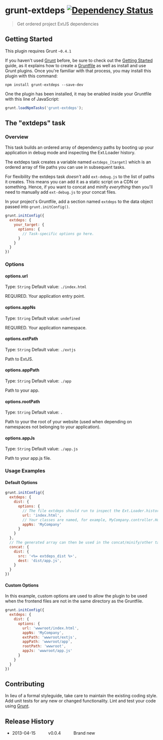 # grunt-extdeps [![Dependency Status](https://david-dm.org/alanshaw/grunt-extdeps.png)](https://david-dm.org/alanshaw/grunt-extdeps)

> Get ordered project ExtJS dependencies

## Getting Started
This plugin requires Grunt `~0.4.1`

If you haven't used [Grunt](http://gruntjs.com/) before, be sure to check out the [Getting Started](http://gruntjs.com/getting-started) guide, as it explains how to create a [Gruntfile](http://gruntjs.com/sample-gruntfile) as well as install and use Grunt plugins. Once you're familiar with that process, you may install this plugin with this command:

```shell
npm install grunt-extdeps --save-dev
```

One the plugin has been installed, it may be enabled inside your Gruntfile with this line of JavaScript:

```js
grunt.loadNpmTasks('grunt-extdeps');
```

## The "extdeps" task


### Overview

This task builds an ordered array of dependency paths by booting up your application in debug mode and inspecting the Ext.Loader history. 

The extdeps task creates a variable named `extdeps_[target]` which is an ordered array of file paths you can use in subsequent tasks.

For flexibility the extdeps task _doesn't_ add `ext-debug.js` to the list of paths it creates. This means you can add it as a static script on a CDN or something. Hence, if you want to concat and minify _everything_ then you'll need to manually add `ext-debug.js` to your concat files.

In your project's Gruntfile, add a section named `extdeps` to the data object passed into `grunt.initConfig()`.

```js
grunt.initConfig({
  extdeps: {
    your_target: {
      options: {
        // Task-specific options go here.
      }
    }
  }
})
```


### Options

#### options.url
Type: `String`
Default value: `./index.html`

REQUIRED. Your application entry point.

#### options.appNs
Type: `String`
Default value: `undefined`

REQUIRED. Your application namespace.

#### options.extPath
Type: `String`
Default value: `./extjs`

Path to ExtJS.

#### options.appPath
Type: `String`
Default value: `./app`

Path to your app.

#### options.rootPath
Type: `String`
Default value: `.`

Path to your the root of your website (used when depending on namespaces not belonging to your application).

#### options.appJs
Type: `String`
Default value: `./app.js`

Path to your app.js file.


### Usage Examples

#### Default Options

```js
grunt.initConfig({
  extdeps: {
    dist: {
      options: {
        // The file extdeps should run to inspect the Ext.Loader.history to determine the dependencies
        url: 'index.html',
        // Your classes are named, for example, MyCompany.controller.Homepage
        appNs: 'MyCompany'
      }
    }
  },
  // The generated array can then be used in the concat/minify/other tasks
  concat: {
    dist: {
      src: '<%= extdeps_dist %>',
      dest: 'dist/app.js',
    }
  }
})
```

#### Custom Options
In this example, custom options are used to allow the plugin to be used when the frontend files are not in the same directory as the Gruntfile.

```js
grunt.initConfig({
  extdeps: {
    dist: {
      options: {
        url: 'wwwroot/index.html',
        appNs: 'MyCompany',
        extPath: 'wwwroot/extjs',
        appPath: 'wwwroot/app',
        rootPath: 'wwwroot',
        appJs: 'wwwroot/app.js'
      }
    }
  }
})
```

## Contributing

In lieu of a formal styleguide, take care to maintain the existing coding style. Add unit tests for any new or changed functionality. Lint and test your code using [Grunt](http://gruntjs.com/).

## Release History

 * 2013-04-15   v0.0.4   Brand new
